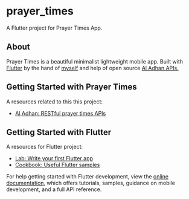 # prayer_times

A Flutter project for Prayer Times App.

## About

Prayer Times is a beautiful minimalist lightweight mobile app. Built with
[Flutter](https://flutter.dev/) by the hand of [myself](https://www.instagram.com/lasmanasudradjati/) and help of open source [Al Adhan APIs.](https://aladhan.com/prayer-times-api)

## Getting Started with Prayer Times

A resources related to this this project:

- [Al Adhan: RESTful prayer times APIs](https://aladhan.com/prayer-times-api)

## Getting Started with Flutter

A resources for Flutter project:

- [Lab: Write your first Flutter app](https://docs.flutter.dev/get-started/codelab)
- [Cookbook: Useful Flutter samples](https://docs.flutter.dev/cookbook)

For help getting started with Flutter development, view the
[online documentation](https://docs.flutter.dev/), which offers tutorials,
samples, guidance on mobile development, and a full API reference.

